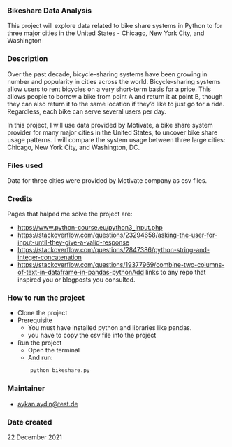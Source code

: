 ### Bikeshare Data Analysis
This project will explore data related to bike share systems in Python to for three major cities in the United States - Chicago, New York City, and Washington

### Description
Over the past decade, bicycle-sharing systems have been growing in number and popularity in cities across the world. 
Bicycle-sharing systems allow users to rent bicycles on a very short-term basis for a price. 
This allows people to borrow a bike from point A and return it at point B, though they can also return it to the same location if they’d like to just go for a ride. Regardless, each bike can serve several users per day.

In this project, I will use data provided by Motivate, a bike share system provider for many major cities in the United States, to uncover bike share usage patterns. I will compare the system usage between three large cities: Chicago, New York City, and Washington, DC.
### Files used
Data for three cities were provided by Motivate company as csv files.

### Credits
Pages that halped me solve the project are:
- https://www.python-course.eu/python3_input.php
- https://stackoverflow.com/questions/23294658/asking-the-user-for-input-until-they-give-a-valid-response
- https://stackoverflow.com/questions/2847386/python-string-and-integer-concatenation
- https://stackoverflow.com/questions/19377969/combine-two-columns-of-text-in-dataframe-in-pandas-pythonAdd links to any repo that inspired you or blogposts you consulted.

### How to run the project
- Clone the project
- Prerequisite
    * You must have installed python and libraries like pandas.
    * you have to copy the csv file into the project
- Run the project
    * Open the terminal
    * And run: 
    ```bash
        python bikeshare.py
    ```
### Maintainer
- aykan.aydin@test.de

### Date created
22 December 2021
